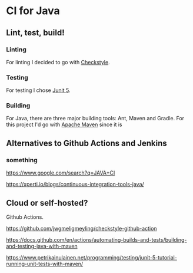 # CI for Java
## Lint, test, build!
### Linting
For linting I decided to go with [Checkstyle](https://checkstyle.sourceforge.io/). 
### Testing
For testing I chose [Junit 5](https://junit.org/junit5/).
### Building
For Java, there are three major building tools: Ant, Maven and Gradle. For this project I'd go with [Apache Maven](https://maven.apache.org/) since it is


## Alternatives to Github Actions and Jenkins
### something
https://www.google.com/search?q=JAVA+CI 

https://xperti.io/blogs/continuous-integration-tools-java/

## Cloud or self-hosted?
Github Actions. 

https://github.com/jwgmeligmeyling/checkstyle-github-action 

https://docs.github.com/en/actions/automating-builds-and-tests/building-and-testing-java-with-maven 

https://www.petrikainulainen.net/programming/testing/junit-5-tutorial-running-unit-tests-with-maven/